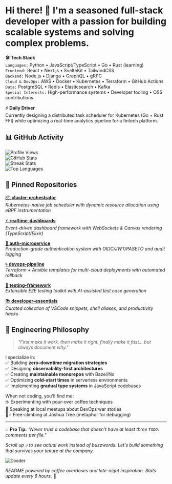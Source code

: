 # Hi there! 👋 I'm a seasoned full-stack developer with a passion for building scalable systems and solving complex problems.  

**🛠 Tech Stack**  
`Languages:` Python • JavaScript/TypeScript • Go • Rust (learning)  
`Frontend:` React • Next.js • SvelteKit • TailwindCSS  
`Backend:` Node.js • Django • GraphQL • gRPC  
`Cloud & DevOps:` AWS • Docker • Kubernetes • Terraform • GitHub Actions  
`Data:` PostgreSQL • Redis • Elasticsearch • Kafka  
`Special Interests:` High-performance systems • Developer tooling • OSS contributions  

**⚡ Daily Driver**  
Currently designing a distributed task scheduler for Kubernetes (Go + Rust FFI) while optimizing a real-time analytics pipeline for a fintech platform.  

## 📊 GitHub Activity  

![Profile Views](https://komarev.com/ghpvc/?username=pearlcummings927&color=blueviolet)  
![GitHub Stats](https://github-readme-stats.vercel.app/api?username=pearlcummings927&show_icons=true&theme=radical&hide=issues&rank_icon=github)  
![Streak Stats](https://streak-stats.demolab.com/?user=pearlcummings927&theme=blood-dark)  
![Top Languages](https://github-readme-stats.vercel.app/api/top-langs/?username=pearlcummings927&layout=compact&theme=vision-friendly-dark&hide=html,css)  

## 🔭 Pinned Repositories  

[📦 **cluster-orchestrator**](https://github.com/pearlcummings927/cluster-orchestrator)  
_Kubernetes-native job scheduler with dynamic resource allocation using eBPF instrumentation_  

[⚡ **realtime-dashboards**](https://github.com/pearlcummings927/realtime-dashboards)  
_Event-driven dashboard framework with WebSockets & Canvas rendering (TypeScript/Elixir)_  

[🔐 **auth-microservice**](https://github.com/pearlcummings927/auth-microservice)  
_Production-grade authentication system with OIDC/JWT/PASETO and audit logging_  

[🌀 **devops-pipeline**](https://github.com/pearlcummings927/devops-pipeline)  
_Terraform + Ansible templates for multi-cloud deployments with automated rollback_  

[🧪 **testing-framework**](https://github.com/pearlcummings927/testing-framework)  
_Extensible E2E testing toolkit with AI-assisted test case generation_  

[📚 **developer-essentials**](https://github.com/pearlcummings927/developer-essentials)  
_Curated collection of VSCode snippets, shell aliases, and productivity hacks_  

## 🧠 Engineering Philosophy  
> *"First make it work, then make it right, finally make it fast... but always document why."*  

I specialize in:  
✅ Building **zero-downtime migration strategies**  
✅ Designing **observability-first architectures**  
✅ Creating **maintainable monorepos** with Bazel/Nx  
✅ Optimizing **cold-start times** in serverless environments  
✅ Implementing **gradual type systems** in JavaScript codebases  

When not coding, you'll find me:  
☕️ Experimenting with pour-over coffee techniques  
📝 Speaking at local meetups about DevOps war stories  
🧗♂️ Free-climbing at Joshua Tree (metaphor for debugging)  

---

💡 **Pro Tip:** *"Never trust a codebase that doesn't have at least three `TODO:` comments per file."*  

*Scroll up ⤴️ to see actual work instead of buzzwords. Let's build something that survives your tenure at the company.*  

![Divider](https://raw.githubusercontent.com/pearlcummings927/pearlcummings927/d67c5e26888129e562f43a34bfb17ef8d778a1e7/.github/wave.svg)  

*README powered by coffee overdoses and late-night inspiration. Stats update every 6 hours.* 🚀  
